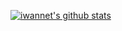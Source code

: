 







[![iwannet's github stats](https://github-readme-stats.vercel.app/api?username=iwannet&count_private=true&show_icons=true&theme=radical&hide_rank=false)](https://github.com/anuraghazra/github-readme-stats)

